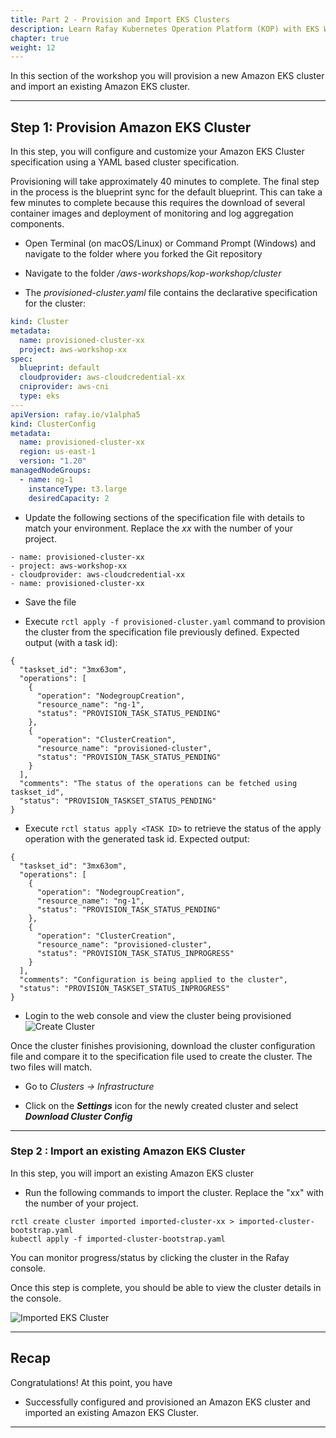 ```yaml
---
title: Part 2 - Provision and Import EKS Clusters 
description: Learn Rafay Kubernetes Operation Platform (KOP) with EKS Workshop. Rafay is a SaaS-first Kubernetes Operations Platform with enterprise-class scalability.
chapter: true
weight: 12
---
```


In this section of the workshop you will provision a new Amazon EKS cluster and import an existing Amazon EKS cluster. 

<!--
TODO: Rafay team to add more - why we run provision and import example, what is the difference, how it is related to preprovisioned cluster in AWS account
-->
---

## Step 1: Provision Amazon EKS Cluster

In this step, you will configure and customize your Amazon EKS Cluster specification using a YAML based cluster specification.

Provisioning will take approximately 40 minutes to complete. The final step in the process is the blueprint sync for the default blueprint. This can take a few minutes to complete because this requires the download of several container images and deployment of monitoring and log aggregation components.

- Open Terminal (on macOS/Linux) or Command Prompt (Windows) and navigate to the folder where you forked the Git repository 

- Navigate to the folder *<your folder>/aws-workshops/kop-workshop/cluster*

- The *provisioned-cluster.yaml* file contains the declarative specification for the cluster:

```yaml hl_lines="3 4 7 14"
kind: Cluster
metadata:
  name: provisioned-cluster-xx
  project: aws-workshop-xx
spec:
  blueprint: default
  cloudprovider: aws-cloudcredential-xx
  cniprovider: aws-cni
  type: eks
---
apiVersion: rafay.io/v1alpha5
kind: ClusterConfig
metadata:
  name: provisioned-cluster-xx
  region: us-east-1
  version: "1.20"
managedNodeGroups:
  - name: ng-1
    instanceType: t3.large
    desiredCapacity: 2
```

- Update the following sections of the specification file with details to match your environment. Replace the *xx* with the number of your project.

```
- name: provisioned-cluster-xx
- project: aws-workshop-xx
- cloudprovider: aws-cloudcredential-xx
- name: provisioned-cluster-xx
```

- Save the file

- Execute `rctl apply -f provisioned-cluster.yaml` command to provision the cluster from the specification file previously defined. Expected output (with a task id):

```
{
  "taskset_id": "3mx63om",
  "operations": [
    {
      "operation": "NodegroupCreation",
      "resource_name": "ng-1",
      "status": "PROVISION_TASK_STATUS_PENDING"
    },
    {
      "operation": "ClusterCreation",
      "resource_name": "provisioned-cluster",
      "status": "PROVISION_TASK_STATUS_PENDING"
    }
  ],
  "comments": "The status of the operations can be fetched using taskset_id",
  "status": "PROVISION_TASKSET_STATUS_PENDING"
}
```

- Execute `rctl status apply <TASK ID>` to retrieve the status of the apply operation with the generated task id. Expected output:

```
{
  "taskset_id": "3mx63om",
  "operations": [
    {
      "operation": "NodegroupCreation",
      "resource_name": "ng-1",
      "status": "PROVISION_TASK_STATUS_PENDING"
    },
    {
      "operation": "ClusterCreation",
      "resource_name": "provisioned-cluster",
      "status": "PROVISION_TASK_STATUS_INPROGRESS"
    }
  ],
  "comments": "Configuration is being applied to the cluster",
  "status": "PROVISION_TASKSET_STATUS_INPROGRESS"
}
```

- Login to the web console and view the cluster being provisioned
![Create Cluster](/images/cluster-provision-1.png)

Once the cluster finishes provisioning, download the cluster configuration file and compare it to the specification file used to create the cluster.  The two files will match.

- Go to *Clusters -> Infrastructure*

- Click on the ***Settings*** icon for the newly created cluster and select ***Download Cluster Config***

---

### Step 2 : Import an existing Amazon EKS Cluster

In this step, you will import an existing Amazon EKS cluster

- Run the following commands to import the cluster.  Replace the "xx" with the number of your project.

```
rctl create cluster imported imported-cluster-xx > imported-cluster-bootstrap.yaml
kubectl apply -f imported-cluster-bootstrap.yaml
```

You can monitor progress/status by clicking the cluster in the Rafay console.

Once this step is complete, you should be able to view the cluster details in the console. 

![Imported EKS Cluster](/images/eksa_cluster_rafay.png)

---

## Recap

Congratulations! At this point, you have

- Successfully configured and provisioned an Amazon EKS cluster and imported an existing Amazon EKS Cluster. 

---

